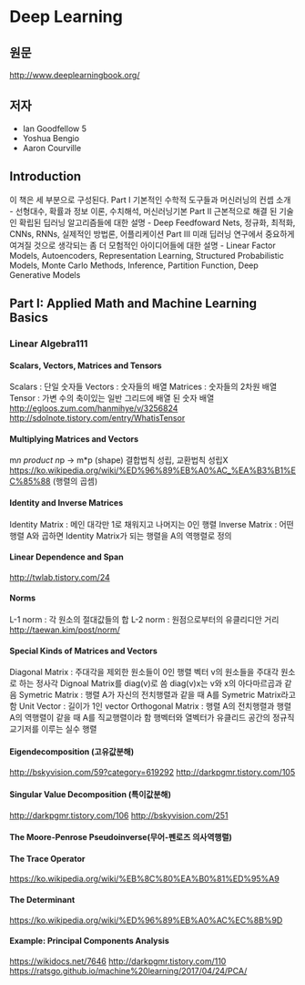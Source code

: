 # Deep Learning

## 원문
http://www.deeplearningbook.org/

## 저자
* Ian Goodfellow 5
* Yoshua Bengio 
* Aaron Courville

## Introduction
 이 책은 세 부분으로 구성된다.
 Part I 기본적인 수학적 도구들과 머신러닝의 컨셉 소개
	- 선형대수, 확률과 정보 이론, 수치해석, 머신러닝기본
 Part II 근본적으로 해결 된 기술인 확립된 딥러닝 알고리즘들에 대한 설명
	- Deep Feedfoward Nets, 정규화, 최적화, CNNs, RNNs, 실제적인 방법론, 어플리케이션
 Part III 미래 딥러닝 연구에서 중요하게 여겨질 것으로 생각되는 좀 더 모험적인 아이디어들에 대한 설명
	- Linear Factor Models, Autoencoders, Representation Learning, Structured Probabilistic Models,
	 Monte Carlo Methods, Inference, Partition Function, Deep Generative Models
 
## Part I: Applied Math and Machine Learning Basics
### Linear Algebra111
#### Scalars, Vectors, Matrices and Tensors
Scalars : 단일 숫자들
Vectors : 숫자들의 배열
Matrices : 숫자들의 2차원 배열
Tensor : 가변 수의 축이있는 일반 그리드에 배열 된 숫자 배열
 http://egloos.zum.com/hanmihye/v/3256824
 http://sdolnote.tistory.com/entry/WhatisTensor
#### Multiplying Matrices and Vectors
 m*n product n*p -> m*p (shape)
 결합법칙 성립, 교환법칙 성립X
 https://ko.wikipedia.org/wiki/%ED%96%89%EB%A0%AC_%EA%B3%B1%EC%85%88 (행렬의 곱셈)
#### Identity and Inverse Matrices
 Identity Matrix : 메인 대각만 1로 채워지고 나머지는 0인 행렬
 Inverse Matrix : 어떤 행렬 A와 곱하면 Identity Matrix가 되는 행렬을 A의 역행렬로 정의
#### Linear Dependence and Span
 http://twlab.tistory.com/24
#### Norms
 L-1 norm : 각 원소의 절대값들의 합
 L-2 norm : 원점으로부터의 유클리디안 거리
 http://taewan.kim/post/norm/
#### Special Kinds of Matrices and Vectors
 Diagonal Matrix : 주대각을 제외한 원소들이 0인 행렬
	벡터 v의 원소들을 주대각 원소로 하는 정사각 Dignoal Matrix를 diag(v)로 씀
	diag(v)x는 v와 x의 아다마르곱과 같음
 Symetric Matrix : 행렬 A가 자신의 전치행렬과 같을 때 A를 Symetric Matrix라고 함
 Unit Vector : 길이가 1인 vector
 Orthogonal Matrix : 행렬 A의 전치행렬과 행렬 A의 역행렬이 같을 때 A를 직교행렬이라 함
	행벡터와 열벡터가 유클리드 공간의 정규직교기저를 이루는 실수 행렬
#### Eigendecomposition (고유값분해)
 http://bskyvision.com/59?category=619292
 http://darkpgmr.tistory.com/105 
#### Singular Value Decomposition (특이값분해)
 http://darkpgmr.tistory.com/106
 http://bskyvision.com/251
#### The Moore-Penrose Pseudoinverse(무어-펜로즈 의사역행렬)
#### The Trace Operator
 https://ko.wikipedia.org/wiki/%EB%8C%80%EA%B0%81%ED%95%A9
#### The Determinant
 https://ko.wikipedia.org/wiki/%ED%96%89%EB%A0%AC%EC%8B%9D
#### Example: Principal Components Analysis
 https://wikidocs.net/7646
 http://darkpgmr.tistory.com/110
 https://ratsgo.github.io/machine%20learning/2017/04/24/PCA/